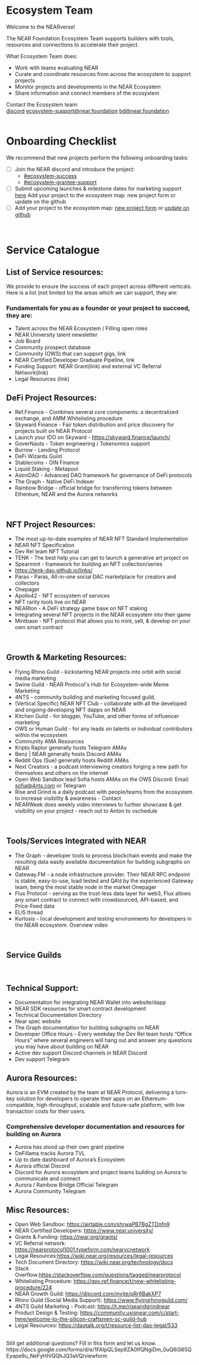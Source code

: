 # Ecosystem Team

Welcome to the NEARverse! 

The NEAR Foundation Ecosystem Team supports builders with tools, resources and connections to accelerate their project.

What Ecosystem Team does: 
* Work with teams evaluating NEAR
* Curate and coordinate resources from across the ecosystem to support projects 
* Monitor projects and developments in the NEAR Ecosystem
* Share information and connect members of the ecosystem

Contact the Ecosystem team:  
[discord](https://discord.gg/TNQKaY8vXA) 
ecosystem-support@near.foundation
bd@near.foundation  
<br />

# Onboarding Checklist
We recommend that new projects perform the following onboarding tasks:

- [ ] Join the NEAR discord and introduce the project: 
    * [#ecosystem-success](https://discord.gg/TNQKaY8vXA)
    * [#ecosystem-grantee-support](https://discord.gg/PN9hfsVtQx)
- [ ] Submit upcoming launches & milestone dates for marketing support [here](https://airtable.com/shrS5oSPWcV91OQb3)
Add your project to the ecosystem map: new project form or update on the github 
- [ ] Add your project to the ecosystem map: [new project form](https://nearprotocol1001.typeform.com/submit-project) or [update on github](http://github.com/near/ecosystem)  

<br />

# Service Catalogue

## List of Service resources: 
We provide to ensure the success of each project across different verticals. Here is a list (not limited to) the areas which we can support, they are:

### Fundamentals for you as a founder or your project to succeed, they are:
* Talent across the NEAR Ecosystem / Filling open roles
* NEAR University talent newsletter
* Job Board
* Community prospect database
* Community (OWS) that can support gigs, link
* NEAR Certified Developer Graduate Pipeline, link 
* Funding Support: NEAR Grant(link) and external VC Referral Network(link)  
* Legal Resources (link)

## DeFi Project Resources: 

* Ref.Finance - Combines several core components: a decentralized exchange, and AMM Whitelisting procedure
* Skyward Finance - Fair token distribution and price discovery for projects built on NEAR Protocol
* Launch your IDO on Skyward - https://skyward.finance/launch/
* GoverNauts - Token engineering / Tokenomics support
* Burrow - Lending Protocol
* DeFi Wizards Guild
* Stablecoins - OIN Finance
* Liquid Staking - Metapool
* AstroDAO - Advanced DAO framework for governance of DeFi protocols
* The Graph - Native DeFi Indexer
* Rainbow Bridge - official bridge for transferring tokens between Ethereum, NEAR and the Aurora networks
<br />



## NFT Project Resources: 

* The most up-to-date examples of NEAR NFT Standard Implementation
* NEAR NFT Specification
* Dev Rel team NFT Tutorial
* TENK - The best help you can get to launch a generative art project on
* Spearmint - framework for building an NFT collection/series
* https://tenk-dao.github.io/links/
* Paras - Paras, All-in-one social DAC marketplace for creators and collectors
* Onepager
* Apollo42 - NFT ecosystem of services
* NFT rarity tools live on NEAR
* NEARton - A DeFi strategy game base on NFT staking
* Integrating several NFT projects in the NEAR ecosystem into their game
* Mintbase - NFT protocol that allows you to mint, sell, & develop on your own smart contract
<br />



## Growth & Marketing Resources: 

* Flying Rhino Guild - kickstarting NEAR projects into orbit with social media marketing
* Swine Guild - NEAR Protocol's Hub for Ecosystem-wide Meme Marketing
* 4NTS - community building and marketing focused guild.
* (Vertical Specific) NEAR NFT Club - collaborate with all the developed and ongoing developing NFT dapps on NEAR
* Kitchen Guild - for blogger, YouTube, and other forms of influencer marketing
* OWS or Human Guild - for any leads on talents or individual contributors within the ecosystem
* Community AMA Resources
* Kripto Raptor generally hosts Telegram AMAs
* Benz | NEAR generally hosts Discord AMAs
* Reddit Ops (Sue) generally hosts Reddit AMAs
* Next Creators - a podcast interviewing creators forging a new path for themselves and others on the internet
* Open Web Sandbox lead Sofia hosts AMAs on the OWS Discord: Email: sofia@4nts.com or Telegram
* Rise and Grind is a daily podcast with people/teams from the ecosystem to increase visibility & awareness - Contact
* NEARWeek does weekly video interviews to further showcase & get visibility on your project - reach out to Anton to vschedule
<br />



## Tools/Services Integrated with NEAR

* The Graph - developer tools to process blockchain events and make the resulting data easily available
 documentation for building subgraphs on NEAR 
* Gateway.FM - a node infrastructure provider. Their NEAR RPC endpoint is  stable, easy-to-use, load tested and QA’d by the experienced Gateway team, being the most stable node in the market 
Onepager
* Flux Protocol - serving as the trust-less data layer for web3, Flux allows any smart contract to connect with crowdsourced, API-based, and Price-Feed data 
* ELI5 thread
* Kurtosis - local development and testing environments for developers in the NEAR ecosystem.
Overview video
<br />

## Service Guilds

<br />


## Technical Support:
* Documentation for integrating NEAR Wallet into website/dapp
* NEAR SDK resources for smart contract development
* Technical Documentation Directory
* Near spec website
* The Graph documentation for building subgraphs on NEAR 
* Developer Office Hours - Every weekday the Dev Rel team hosts “Office Hours” where several engineers will hang out and answer any questions you may have about building on NEAR
* Active dev support Discord channels in NEAR Discord
* Dev support Telegram

## Aurora Resources: 
Aurora is an EVM created by the team at NEAR Protocol, delivering a turn-key solution for developers to operate their apps on an Ethereum-compatible, high-throughput, scalable and future-safe platform, with low transaction costs for their users.

### Comprehensive developer documentation and resources for building on Aurora
* Aurora has stood up their own grant pipeline
* DeFillama tracks Aurora TVL
* Up to date dashboard of Aurora’s Ecosystem
* Aurora official Discord
* Discord for Aurora ecosystem and project teams building on Aurora to communicate and connect
* Aurora / Rainbow Bridge Official Telegram
* Aurora Community Telegram


## Misc Resources:
* Open Web Sandbox:  https://airtable.com/shrwaPB7BgZTDnfn9
* NEAR Certified Developers: https://www.near.university/
* Grants & Funding: https://near.org/grants/
* VC Referral network: https://nearprotocol1001.typeform.com/nearvcnetwork 
* Legal Resources:https://wiki.near.org/resources/legal-resources 
* Tech Document Directory: https://wiki.near.org/technology/docs 
* Stack Overflow:https://stackoverflow.com/questions/tagged/nearprotocol 
* Whitelisting Procedure: https://gov.ref.finance/t/new-whitelisting-procedure/224
* NEAR Growth Guild: https://discord.com/invite/pRr6BakXP7 
* Rhino Guild (Social Media Support): https://www.flyingrhinoguild.com/ 
* 4NTS Guild Marketing - Podcast: https://t.me/riseandgrindnear 
* Product Design & Testing: https://community.uxisnear.com/c/start-here/welcome-to-the-silicon-craftsmen-sc-guild-hub 
* Legal Resources: https://daotalk.org/t/resource-list-dao-legal/533 
<br />
Still get additional questions? Fill in this form and let us know. 
https://docs.google.com/forms/d/e/1FAIpQLSep9ZA0lfQNgiDm_0uQ6iS65QEyape9u_NeFyHIVQQhJQ3aVQ/viewform 



